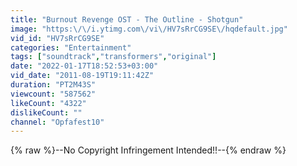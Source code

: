 ```yaml
---
title: "Burnout Revenge OST - The Outline - Shotgun"
image: "https:\/\/i.ytimg.com\/vi\/HV7sRrCG9SE\/hqdefault.jpg"
vid_id: "HV7sRrCG9SE"
categories: "Entertainment"
tags: ["soundtrack","transformers","original"]
date: "2022-01-17T18:52:53+03:00"
vid_date: "2011-08-19T19:11:42Z"
duration: "PT2M43S"
viewcount: "587562"
likeCount: "4322"
dislikeCount: ""
channel: "Opfafest10"
---
```

{% raw %}--No Copyright Infringement Intended!!--{% endraw %}
